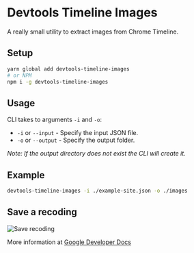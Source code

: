 # Devtools Timeline Images

A really small utility to extract images from Chrome Timeline.

## Setup

```bash
yarn global add devtools-timeline-images
# or NPM
npm i -g devtools-timeline-images
```

## Usage

CLI takes to arguments `-i` and `-o`:
* `-i` or `--input` - Specify the input JSON file.
* `-o` or `--output` - Specify the output folder.

*Note: If the output directory does not exist the CLI will create it.*

## Example

```bash
devtools-timeline-images -i ./example-site.json -o ./images
```

## Save a recoding

![Save recoding](https://developers.google.com/web/tools/chrome-devtools/evaluate-performance/imgs/save-profile.png)

More information at [Google Developer Docs](https://developers.google.com/web/tools/chrome-devtools/evaluate-performance/reference#save)
